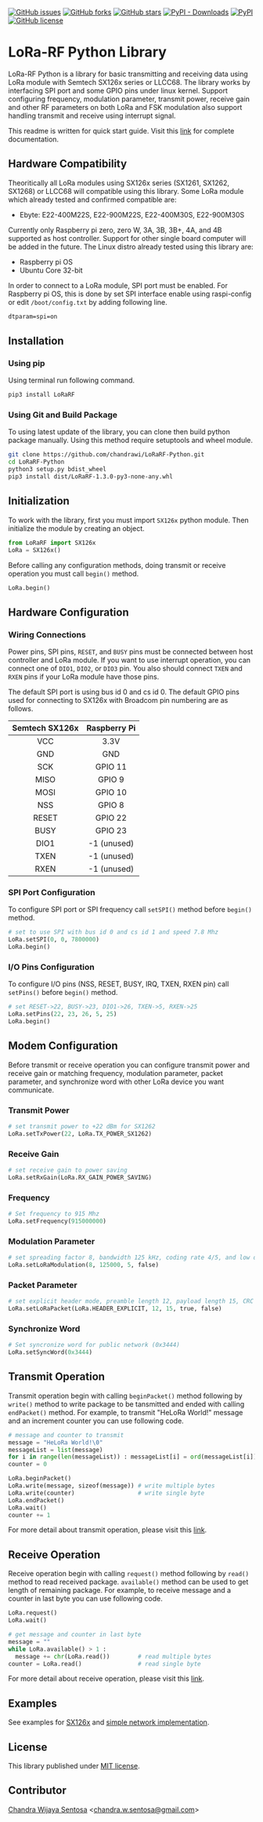 <!-- PROJECT SHIELDS -->
[![GitHub issues](https://img.shields.io/github/issues/chandrawi/LoRaRF-Python)](https://github.com/chandrawi/LoRaRF-Python/issues)
[![GitHub forks](https://img.shields.io/github/forks/chandrawi/LoRaRF-Python)](https://github.com/chandrawi/LoRaRF-Python/network)
[![GitHub stars](https://img.shields.io/github/stars/chandrawi/LoRaRF-Python)](https://github.com/chandrawi/LoRaRF-Python/stargazers)
[![PyPI - Downloads](https://img.shields.io/pypi/dm/LoRaRF)](https://pypi.org/project/LoRaRF/)
[![PyPI](https://img.shields.io/pypi/v/LoRaRF)](https://pypi.org/project/LoRaRF/)
[![GitHub license](https://img.shields.io/github/license/chandrawi/LoRaRF-Python)](https://github.com/chandrawi/LoRaRF-Python/blob/main/LICENSE)

# LoRa-RF Python Library

LoRa-RF Python is a library for basic transmitting and receiving data using LoRa module with Semtech SX126x series or LLCC68. The library works by interfacing SPI port and some GPIO pins under linux kernel. Support configuring frequency, modulation parameter, transmit power, receive gain and other RF parameters on both LoRa and FSK modulation also support handling transmit and receive using interrupt signal.

This readme is written for quick start guide. Visit this [link](https://github.com/chandrawi/LoRaRF-Python/wiki) for complete documentation.

## Hardware Compatibility

Theoritically all LoRa modules using SX126x series (SX1261, SX1262, SX1268) or LLCC68 will compatible using this library. Some LoRa module which already tested and confirmed compatible are:
* Ebyte: E22-400M22S, E22-900M22S, E22-400M30S, E22-900M30S

Currently only Raspberry pi zero, zero W, 3A, 3B, 3B+, 4A, and 4B supported as host controller. Support for other single board computer will be added in the future. The Linux distro already tested using this library are:
* Raspberry pi OS
* Ubuntu Core 32-bit

In order to connect to a LoRa module, SPI port must be enabled. For Raspberry pi OS, this is done by set SPI interface enable using raspi-config or edit `/boot/config.txt` by adding following line.
```txt
dtparam=spi=on
```

## Installation

### Using pip

Using terminal run following command.
```sh
pip3 install LoRaRF
```

### Using Git and Build Package

To using latest update of the library, you can clone then build python package manually. Using this method require setuptools and wheel module.
```sh
git clone https://github.com/chandrawi/LoRaRF-Python.git
cd LoRaRF-Python
python3 setup.py bdist_wheel
pip3 install dist/LoRaRF-1.3.0-py3-none-any.whl
```

## Initialization

To work with the library, first you must import `SX126x` python module. Then initialize the module by creating an object.

```python
from LoRaRF import SX126x
LoRa = SX126x()
```

Before calling any configuration methods, doing transmit or receive operation you must call `begin()` method.

```python
LoRa.begin()
```

## Hardware Configuration

### Wiring Connections

Power pins, SPI pins, `RESET`, and `BUSY` pins must be connected between host controller and LoRa module. If you want to use interrupt operation, you can connect one of `DIO1`, `DIO2`, or `DIO3` pin. You also should connect `TXEN` and `RXEN` pins if your LoRa module have those pins.

The default SPI port is using bus id 0 and cs id 0. The default GPIO pins used for connecting to SX126x with Broadcom pin numbering are as follows.

| Semtech SX126x | Raspberry Pi |
| :------------: | :------:|
| VCC | 3.3V |
| GND | GND |
| SCK | GPIO 11 |
| MISO | GPIO 9 |
| MOSI | GPIO 10 |
| NSS | GPIO 8 |
| RESET | GPIO 22 |
| BUSY | GPIO 23|
| DIO1 | -1 (unused) |
| TXEN | -1 (unused) |
| RXEN | -1 (unused) |

### SPI Port Configuration

To configure SPI port or SPI frequency call `setSPI()` method before `begin()` method.
```python
# set to use SPI with bus id 0 and cs id 1 and speed 7.8 Mhz
LoRa.setSPI(0, 0, 7800000)
LoRa.begin()
```

### I/O Pins Configuration

To configure I/O pins (NSS, RESET, BUSY, IRQ, TXEN, RXEN pin) call `setPins()` before `begin()` method.
```python
# set RESET->22, BUSY->23, DIO1->26, TXEN->5, RXEN->25
LoRa.setPins(22, 23, 26, 5, 25)
LoRa.begin()
```

## Modem Configuration

Before transmit or receive operation you can configure transmit power and receive gain or matching frequency, modulation parameter, packet parameter, and synchronize word with other LoRa device you want communicate.

### Transmit Power

```python
# set transmit power to +22 dBm for SX1262
LoRa.setTxPower(22, LoRa.TX_POWER_SX1262)
```

### Receive Gain

```python
# set receive gain to power saving
LoRa.setRxGain(LoRa.RX_GAIN_POWER_SAVING)
```

### Frequency

```python
# Set frequency to 915 Mhz
LoRa.setFrequency(915000000)
```

### Modulation Parameter

```python
# set spreading factor 8, bandwidth 125 kHz, coding rate 4/5, and low data rate optimization off
LoRa.setLoRaModulation(8, 125000, 5, false)
```

### Packet Parameter

```python
# set explicit header mode, preamble length 12, payload length 15, CRC on and no invert IQ operation
LoRa.setLoRaPacket(LoRa.HEADER_EXPLICIT, 12, 15, true, false)
```

### Synchronize Word

```python
# Set syncronize word for public network (0x3444)
LoRa.setSyncWord(0x3444)
```

## Transmit Operation

Transmit operation begin with calling `beginPacket()` method following by `write()` method to write package to be tansmitted and ended with calling `endPacket()` method. For example, to transmit "HeLoRa World!" message and an increment counter you can use following code.

```python
# message and counter to transmit
message = "HeLoRa World!\0"
messageList = list(message)
for i in range(len(messageList)) : messageList[i] = ord(messageList[i])
counter = 0

LoRa.beginPacket()
LoRa.write(message, sizeof(message)) # write multiple bytes
LoRa.write(counter)                  # write single byte
LoRa.endPacket()
LoRa.wait()
counter += 1
```

For more detail about transmit operation, please visit this [link](https://github.com/chandrawi/LoRaRF-Python/wiki/Transmit-Operation).

## Receive Operation

Receive operation begin with calling `request()` method following by `read()` method to read received package. `available()` method can be used to get length of remaining package. For example, to receive message and a counter in last byte you can use following code.

```python
LoRa.request()
LoRa.wait()

# get message and counter in last byte
message = ""
while LoRa.available() > 1 :
  message += chr(LoRa.read())        # read multiple bytes
counter = LoRa.read()                # read single byte
```

For more detail about receive operation, please visit this [link](https://github.com/chandrawi/LoRaRF-Python/wiki/Receive-Operation).

## Examples

See examples for [SX126x](https://github.com/chandrawi/LoRaRF-Python/tree/main/examples/SX126x) and [simple network implementation](https://github.com/chandrawi/LoRaRF-Python/tree/main/examples/network).

## License

This library published under [MIT license](https://github.com/chandrawi/LoRaRF-Python/blob/main/LICENSE).

## Contributor

[Chandra Wijaya Sentosa](https://github.com/chandrawi) <<chandra.w.sentosa@gmail.com>>
